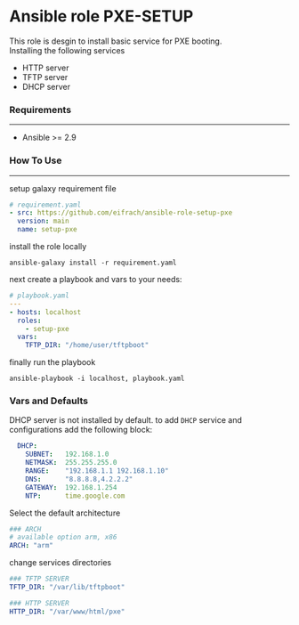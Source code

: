 # Ansible role PXE-SETUP   

This role is desgin to install basic service for PXE booting.  
Installing the following services  
- HTTP server
- TFTP server
- DHCP server


### **Requirements** 
---
-  Ansible >= 2.9


### **How To Use**
---
setup galaxy requirement file

```yaml
# requirement.yaml
- src: https://github.com/eifrach/ansible-role-setup-pxe
  version: main
  name: setup-pxe
```
install the role locally
```shell
ansible-galaxy install -r requirement.yaml
```

next create a playbook and vars to your needs:
```yaml
# playbook.yaml
---
- hosts: localhost
  roles:
    - setup-pxe
  vars:
    TFTP_DIR: "/home/user/tftpboot"
```
finally run the playbook
```shell
ansible-playbook -i localhost, playbook.yaml
```

### **Vars and Defaults**

DHCP server is not installed by default.  to add `DHCP` service and configurations add the following block:
```yaml
  DHCP:
    SUBNET:   192.168.1.0
    NETMASK:  255.255.255.0
    RANGE:    "192.168.1.1 192.168.1.10"
    DNS:      "8.8.8.8,4.2.2.2"
    GATEWAY:  192.168.1.254
    NTP:      time.google.com
```

Select the default architecture
```yaml
### ARCH
# available option arm, x86
ARCH: "arm"
```

change services directories 
```yaml
### TFTP SERVER
TFTP_DIR: "/var/lib/tftpboot"

### HTTP SERVER
HTTP_DIR: "/var/www/html/pxe"
```

